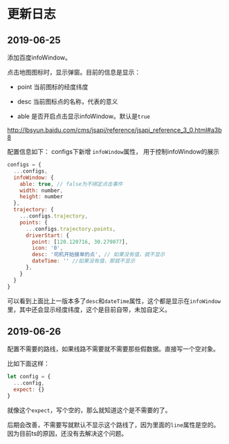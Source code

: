 # 更新日志

## 2019-06-25

添加百度infoWindow。

点击地图图标时，显示弹窗。目前的信息是显示：
- point
  当前图标的经度纬度

- desc
  当前图标点的名称，代表的意义

- able
  是否开启点击显示infoWindow。默认是`true`

http://lbsyun.baidu.com/cms/jsapi/reference/jsapi_reference_3_0.html#a3b8

配置信息如下：
configs下新增 `infoWindow`属性， 用于控制infoWindow的展示

```js
configs = {
  ...configs,
  infoWindow: {
    able: true, // false为不绑定点击事件
    width: number,
    height: number
  },
  trajectory: {
    ...configs.trajectory,
    points: {
      ...configs.trajectory.points,
      driverStart: { 
        point: [120.120716, 30.279077], 
        icon: '0', 
        desc: '司机开始接单的点', // 如果没有值，就不显示
        dateTime: '' //如果没有值，那就不显示
      },
    }
  }
}
```

可以看到上面比上一版本多了`desc`和`dateTime`属性，这个都是显示在`infoWindow`里，其中还会显示经度纬度，这个是目前自带，未加自定义。

## 2019-06-26

配置不需要的路线，如果线路不需要就不需要那些假数据。直接写一个空对象。

比如下面这样：
```js
let config = {
  ...config,
  expect: {}
}
```
就像这个`expect`，写个空的，那么就知道这个是不需要的了。

后期会改善，不需要写就默认不显示这个路线了，因为里面的`line`属性是空的。因为目前ts的原因，还没有去解决这个问题。